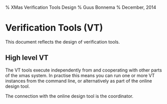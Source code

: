 % XMas Verification Tools Design
% Guus Bonnema
% December, 2014

# Verification Tools (VT)

This document reflects the design of verification tools.

## High level VT

The VT tools execute independently from and cooperating with other parts of the
xmas system. In practise this means you can run one or more VT instances from 
the command line, or alternatively as part of the online design tool.

The connection with the online design tool is the coordinator.

